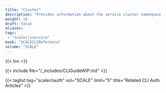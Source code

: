 ```yaml
---
title: "Cluster"
description: "Provides information about the service cluster namespace in the TrueNAS CLI. Includes command syntax and common commands."
weight: 10
draft: false
aliases:
tags:
 - "scalecliservice"
book: "SCALECLIReference"
volume: "SCALE"
---
```


{{< toc >}}

{{< include file="/_includes/CLIGuideWIP.md" >}}

{{< taglist tag="scalecliauth" vol="SCALE" limit="5" title="Related CLI Auth Articles" >}}